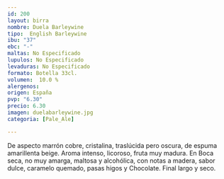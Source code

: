 ```yaml
---
id: 200
layout: birra
nombre: Duela Barleywine
tipo:  English Barleywine
ibu: "37"
ebc: "-"
maltas: No Especificado
lupulos: No Especificado
levaduras: No Especificado
formato: Botella 33cl.
volumen:  10.0 %
alergenos: 
origen: España
pvp: "6.30"
precio: 6.30
imagen: duelabarleywine.jpg
categoria: [Pale_Ale]

---
```

De aspecto marrón cobre, cristalina, traslúcida pero oscura, de espuma amarillenta beige.
Aroma intenso, licoroso, fruta muy madura.
En Boca seca, no muy amarga, maltosa y alcohólica, con notas a madera, sabor dulce, caramelo quemado, pasas higos y Chocolate. Final largo y seco.